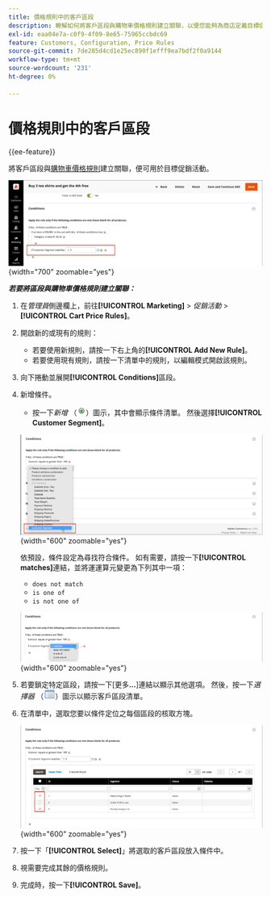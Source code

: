 ```yaml
---
title: 價格規則中的客戶區段
description: 瞭解如何將客戶區段與購物車價格規則建立關聯，以便您能夠為商店定義目標促銷活動。
exl-id: eaa04e7a-c0f9-4f09-8e65-75965ccbdc69
feature: Customers, Configuration, Price Rules
source-git-commit: 7de285d4cd1e25ec890f1efff9ea7bdf2f0a9144
workflow-type: tm+mt
source-wordcount: '231'
ht-degree: 0%

---
```


# 價格規則中的客戶區段

{{ee-feature}}

將客戶區段與[購物車價格規則](../merchandising-promotions/price-rules-cart.md)建立關聯，便可用於目標促銷活動。

![購物車價格規則 — 目標客戶區段](assets/price-rule-cart-condition-segments.png){width="700" zoomable="yes"}

_&#x200B;**若要將區段與購物車價格規則建立關聯：**&#x200B;_

1. 在&#x200B;_管理員_&#x200B;側邊欄上，前往&#x200B;**[!UICONTROL Marketing]** > _促銷活動_ > **[!UICONTROL Cart Price Rules]**。

1. 開啟新的或現有的規則：

   * 若要使用新規則，請按一下右上角的&#x200B;**[!UICONTROL Add New Rule]**。
   * 若要使用現有規則，請按一下清單中的規則，以編輯模式開啟該規則。

1. 向下捲動並展開&#x200B;**[!UICONTROL Conditions]**&#x200B;區段。

1. 新增條件。

   * 按一下&#x200B;_新增_ （![清單圖示](../assets/icon-add-green-circle.png)）圖示，其中會顯示條件清單。 然後選擇&#x200B;**[!UICONTROL Customer Segment]**。

   ![購物車價格規則 — 新增客戶區段條件](assets/condition-customer-segment.png){width="600" zoomable="yes"}

   依預設，條件設定為尋找符合條件。 如有需要，請按一下&#x200B;**[!UICONTROL matches]**&#x200B;連結，並將運運算元變更為下列其中一項：

   * `does not match`
   * `is one of`
   * `is not one of`

   ![條件運運算元](assets/price-rule-condition-customer-segment-operator.png){width="600" zoomable="yes"}

1. 若要鎖定特定區段，請按一下[更多&#x200B;**...**]連結以顯示其他選項。 然後，按一下&#x200B;_選擇器_ （![清單圖示](../assets/icon-list-chooser.png)）圖示以顯示客戶區段清單。

1. 在清單中，選取您要以條件定位之每個區段的核取方塊。

   ![購物車價格規則 — 條件選擇器清單](assets/condition-segment-chooser-list.png){width="600" zoomable="yes"}

1. 按一下「**[!UICONTROL Select]**」將選取的客戶區段放入條件中。

1. 視需要完成其餘的價格規則。

1. 完成時，按一下&#x200B;**[!UICONTROL Save]**。
